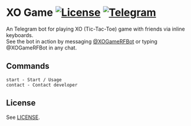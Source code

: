 # XO Game [![License](https://img.shields.io/github/license/jacklul/inlinegamesbot.svg)](https://github.com/reza00farjam/XO-Game-Bot/blob/main/LICENSE) [![Telegram](https://img.shields.io/badge/Telegram-%40XOGameRFBot-blue.svg)](https://telegram.me/XOGameRFBot)

An Telegram bot for playing XO (Tic-Tac-Toe) game with friends via inline keyboards.   
See the bot in action by messaging [@XOGameRFBot](https://telegram.me/XOGameRFBot) or typing @XOGameRFBot in any chat.

## Commands
```
start - Start / Usage
contact - Contact developer
```

## License
See [LICENSE](https://github.com/reza00farjam/XO-Game-Bot/blob/main/LICENSE).
